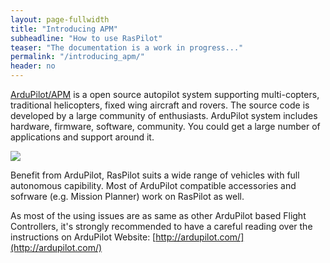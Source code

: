 ```yaml
---
layout: page-fullwidth
title: "Introducing APM"
subheadline: "How to use RasPilot"
teaser: "The documentation is a work in progress..."
permalink: "/introducing_apm/"
header: no
---
```


[ArduPilot/APM](http://ardupilot.com/) is a open source autopilot system supporting multi-copters, traditional helicopters, fixed wing aircraft and rovers. The source code is developed by a large community of enthusiasts. ArduPilot system includes hardware, firmware, software, community. You could get a large number of applications and support around it.

<img src="{{ site.url }}/images/page_ardupilot_website.png">

Benefit from ArduPilot, RasPilot suits a wide range of vehicles with full autonomous capibility. Most of ArduPilot compatible accessories and sofrware (e.g. Mission Planner) work on RasPilot as well.

As most of the using issues are as same as other ArduPilot based Flight Controllers, it's strongly recommended to have a careful reading over the instructions on ArduPilot Website: [http://ardupilot.com/](http://ardupilot.com/)
